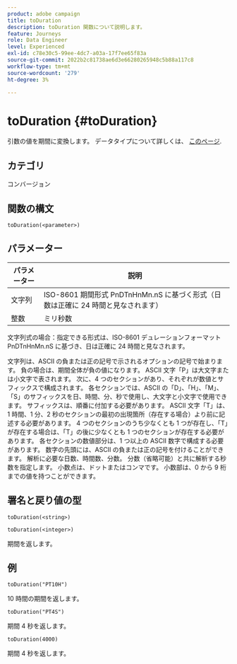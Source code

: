```yaml
---
product: adobe campaign
title: toDuration
description: toDuration 関数について説明します。
feature: Journeys
role: Data Engineer
level: Experienced
exl-id: c78e30c5-99ee-4dc7-a03a-17f7ee65f83a
source-git-commit: 2022b2c81738ae6d3e66280265948c5b88a117c8
workflow-type: tm+mt
source-wordcount: '279'
ht-degree: 3%

---
```


# toDuration {#toDuration}

引数の値を期間に変換します。 データタイプについて詳しくは、 [このページ](../expression/data-types.md).

## カテゴリ

コンバージョン

## 関数の構文

`toDuration(<parameter>)`

## パラメーター

| パラメーター | 説明 |
|--- |--- |
| 文字列 | ISO-8601 期間形式 PnDTnHnMn.nS に基づく形式（日数は正確に 24 時間と見なされます） |
| 整数 | ミリ秒数 |

文字列式の場合：指定できる形式は、ISO-8601 デュレーションフォーマット PnDTnHnMn.nS に基づき、日は正確に 24 時間と見なされます。

文字列は、ASCII の負または正の記号で示されるオプションの記号で始まります。 負の場合は、期間全体が負の値になります。 ASCII 文字「P」は大文字または小文字で表されます。 次に、4 つのセクションがあり、それぞれが数値とサフィックスで構成されます。 各セクションでは、ASCII の「D」、「H」、「M」、「S」のサフィックスを日、時間、分、秒で使用し、大文字と小文字で使用できます。 サフィックスは、順番に付加する必要があります。 ASCII 文字「T」は、1 時間、1 分、2 秒のセクションの最初の出現箇所（存在する場合）より前に記述する必要があります。 4 つのセクションのうち少なくとも 1 つが存在し、「T」が存在する場合は、「T」の後に少なくとも 1 つのセクションが存在する必要があります。 各セクションの数値部分は、1 つ以上の ASCII 数字で構成する必要があります。 数字の先頭には、ASCII の負または正の記号を付けることができます。 解析に必要な日数、時間数、分数。 分数（省略可能）と共に解析する秒数を指定します。 小数点は、ドットまたはコンマです。 小数部は、0 から 9 桁までの値を持つことができます。

## 署名と戻り値の型

`toDuration(<string>)`

`toDuration(<integer>)`

期間を返します。

## 例

`toDuration("PT10H")`

10 時間の期間を返します。

`toDuration("PT4S")`

期間 4 秒を返します。

`toDuration(4000)`

期間 4 秒を返します。
